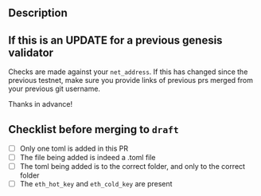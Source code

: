 ## Description

## If this is an UPDATE for a previous genesis validator
Checks are made against your `net_address`. If this has changed since the previous testnet, make sure you provide links of previous prs merged from your previous git username.

Thanks in advance!

## Checklist before merging to `draft`
- [ ] Only one toml is added in this PR
- [ ] The file being added is indeed a .toml file
- [ ] The toml being added is to the correct folder, and only to the correct folder
- [ ] The `eth_hot_key` and `eth_cold_key` are present